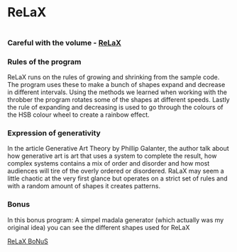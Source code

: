 <h1>ReLaX</h1>

<img src="https://rikkewolf.github.io/Mini_exercises/mini_ex6/assets/sceensoul.png" alt="" />

<h3>Careful with the volume -
<a href="rikkewolf.github.io/Mini_exercises/mini_ex6/">ReLaX</a>
</h3>

<h3> Rules of the program </h3>
ReLaX runs on the rules of growing and shrinking from the sample code. 
The program uses these to make a bunch of shapes expand and decrease in different intervals. 
Using the methods we learned when working with the throbber the program rotates some of the shapes at different speeds. 
Lastly the rule of expanding and decreasing is used to go through the colours of the HSB colour wheel to create a rainbow effect. 

<h3>Expression of generativity</h3>
In the article Generative Art Theory by Phillip Galanter, 
the author talk about how generative art is art that uses a system to complete the result, 
how complex systems contains a mix of order and disorder and how most audiences will tire of the overly ordered or disordered. 
RaLaX may seem a little chaotic at the very first glance but operates on a strict set of rules and with a random amount of shapes it creates patterns.  

<h3> Bonus </h3>
In this bonus program: A simpel madala generator (which actually was my original idea) you can see the different shapes used for ReLaX

<a href="rikkewolf.github.io/Mini_exercises/mini_ex6_bonus">ReLaX BoNuS</a>

